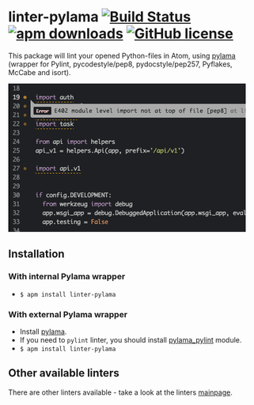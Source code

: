 # linter-pylama [![Build Status](https://travis-ci.org/AtomLinter/linter-pylama.svg?branch=master)](https://travis-ci.org/AtomLinter/linter-pylama) [![apm downloads](https://img.shields.io/apm/dm/linter-pylama.svg?maxAge=2592000)](https://atom.io/packages/linter-pylama) [![GitHub license](https://img.shields.io/badge/license-MIT-blue.svg)](https://raw.githubusercontent.com/AtomLinter/linter-pylama/master/LICENSE)

This package will lint your opened Python-files in Atom, using [pylama](https://github.com/klen/pylama#-pylama) (wrapper for Pylint, pycodestyle/pep8, pydocstyle/pep257, Pyflakes, McCabe and isort).

![img](https://raw.githubusercontent.com/AtomLinter/linter-pylama/master/in_action.gif)

## Installation

### With internal Pylama wrapper
* `$ apm install linter-pylama`

### With external Pylama wrapper
* Install [pylama](https://github.com/klen/pylama#instalation).
* If you need to `pylint` linter, you should install [pylama_pylint](https://github.com/klen/pylama_pylint#installation) module.
* `$ apm install linter-pylama`

## Other available linters
There are other linters available - take a look at the linters [mainpage](https://github.com/AtomLinter/Linter).
